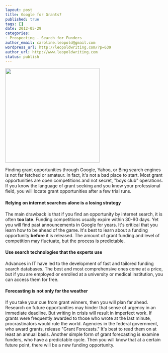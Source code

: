 ```yaml
--- 
layout: post
title: Google for Grants?
published: true
tags: []
date: 2012-05-29 
categories: 
- Prospecting - Search for Funders
author_email: caroline.leopold@gmail.com
wordpress_url: http://leopoldwriting.com/?p=639
author_url: http://www.leopoldwriting.com
status: publish
---
```

<a href="http://leopoldwriting.com/wp-content/uploads/2012/05/flickr-4468611274-original.jpg"><img class="aligncenter size-medium wp-image-640" title="flickr-4468611274-original" src="http://leopoldwriting.com/wp-content/uploads/2012/05/flickr-4468611274-original-300x300.jpg" alt="" width="300" height="300" /></a>

Finding grant opportunities through Google, Yahoo, or Bing search engines is not far fetched or amateur. In fact, it's not a bad place to start. Most grant opportunities are open competitions and not secret, "boys club" operations. If you know the language of grant seeking and you know your professional field, you will locate grant opportunities after a few trial runs.

<h4><strong>Relying on internet searches alone is a losing strategy</strong></h4>

The main drawback is that if you find an opportunity by internet search, it is often <strong>too late</strong>. Funding competitions usually expire within 30-90 days. Yet you will find past announcements in Google for years. It's critical that you learn how to be ahead of the game. It's best to learn about a funding opportunity <strong>before</strong> it is released. The amount of grant funding and level of competition may fluctuate, but the process is predictable.

<h4><strong>Use search technologies that the experts use</strong></h4>

Advances in IT have led to the development of fast and tailored funding search databases. The best and most comprehensive ones come at a price, but if you are employed or enrolled at a university or medical institution, you can access them for free. 

<h4><strong>Forecasting is not only for the weather</strong></h4>

If you take your cue from grant winners, then you will plan far ahead. Research on future opportunities may hinder that sense of urgency in an immediate deadline. But writing in crisis will result in imperfect work. If grants were frequently awarded to those who wrote at the last minute, procrastinators would rule the world. Agencies in the federal government, who award grants, release "Grant Forecasts." It's best to read them on at least an annual basis. Another simple form of grant forecasting is examine funders, who have a predictable cycle. Then you will know that at a certain future point, there will be a new funding opportunity.
